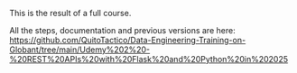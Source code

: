 This is the result of a full course.

All the steps, documentation and previous versions are here:
https://github.com/QuitoTactico/Data-Engineering-Training-on-Globant/tree/main/Udemy%202%20-%20REST%20APIs%20with%20Flask%20and%20Python%20in%202025